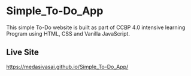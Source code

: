 # Simple_To-Do_App
This simple To-Do website is built as part of CCBP 4.0 intensive learning Program using HTML, CSS and Vanilla JavaScript. 

## Live Site
https://medasivasai.github.io/Simple_To-Do_App/
